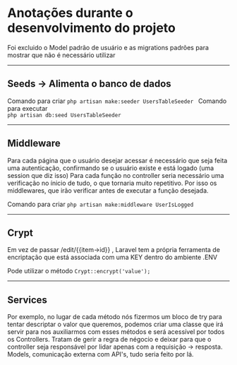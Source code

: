 # Anotações durante o desenvolvimento do projeto

Foi excluido o Model padrão de usuário e as migrations padrões para 
mostrar que não é necessário utilizar

---------------------------------------------------------------------------------
## Seeds -> Alimenta o banco de dados

Comando para criar
```php artisan make:seeder UsersTableSeeder ```
Comando para executar   
```php artisan db:seed UsersTableSeeder ```

----------------------------------------------------------------------------------

## Middleware

Para cada página que o usuário desejar acessar é necessário que seja feita uma
autenticação, confirmando se o usuário existe e está logado (uma session que diz isso)
Para cada função no controller seria necessário uma verificação no ínicio de tudo,
o que tornaria muito repetitivo. 
Por isso os middlewares, que irão verificar antes de executar a função desejada.

Comando para criar   ```php artisan make:middleware UserIsLogged```

----------------------------------------------------------------------------------

## Crypt

Em vez de passar /edit/{{item->id}} , Laravel tem a própria ferramenta de encriptação
que está associada com uma KEY dentro do ambiente .ENV

Pode utilizar o método ```Crypt::encrypt('value');```

----------------------------------------------------------------------------------

## Services

Por exemplo, no lugar de cada método nós fizermos um bloco de try para tentar
descriptar o valor que queremos, podemos criar uma classe que irá servir para
nos auxiliarmos com esses métodos e será acessível por todos os Controllers.
Tratam de gerir a regra de négocio e deixar para que o controller seja responsável
por lidar apenas com a requisição -> resposta. Models, comunicação externa com API's, tudo seria feito por lá.